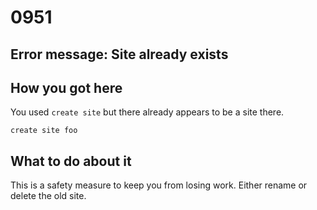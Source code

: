 # 0951

## Error message: Site already exists

## How you got here

You used `create site` but there already appears to be a site there.

```
create site foo
```


## What to do about it

This is a safety measure to keep you from losing work. Either rename or delete the old site.

